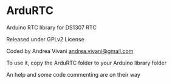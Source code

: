 ArduRTC
=======

Arduino RTC library for DS1307 RTC

Released under GPLv2 License 

Coded by Andrea Vivani andrea.vivani@gmail.com

To use it, copy the ArduRTC folder to your Arduino library folder

An help and some code commenting are on their way